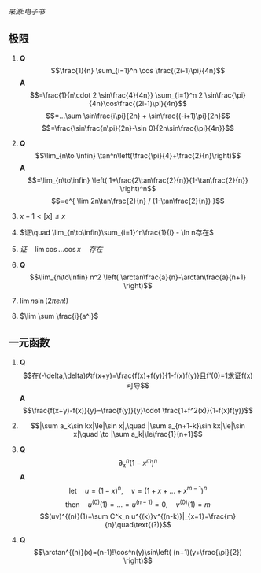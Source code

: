 *来源:电子书*

## 极限

1. **Q**
   $$\frac{1}{n} \sum_{i=1}^n \cos \frac{(2i-1)\pi}{4n}$$
   **A**
   $$=\frac{1}{n\cdot 2 \sin\frac{4}{4n}} \sum_{i=1}^n 2 \sin\frac{\pi}{4n}\cos\frac{(2i-1)\pi}{4n}$$
   $$=...\sum \sin\frac{i\pi}{2n} + \sin\frac{(-i+1)\pi}{2n}$$
   $$=\frac{\sin\frac{n\pi}{2n}-\sin 0}{2n\sin\frac{\pi}{4n}}$$

2. **Q**
   $$\lim_{n\to \infin} \tan^n\left(\frac{\pi}{4}+\frac{2}{n}\right)$$
   **A**
   $$=\lim_{n\to\infin} \left( 1+\frac{2\tan\frac{2}{n}}{1-\tan\frac{2}{n}} \right)^n$$
   $$=e^{ \lim 2n\tan\frac{2}{n} / (1-\tan\frac{2}{n}) }$$

3. $x-1<[x]\le x$
4. $证\quad \lim_{n\to\infin}\sum_{i=1}^n\frac{1}{i} - \ln n存在$
5. $证\quad \lim \cos ... \cos x \quad 存在$
6. **Q**
   $$\lim_{n\to\infin} n^2 \left( \arctan\frac{a}{n}-\arctan\frac{a}{n+1} \right)$$
7. $\lim n \sin(2\pi e n!)$
8. $\lim \sum \frac{i}{a^i}$

## 一元函数

1. **Q**
   $$在(-\delta,\delta)内f(x+y)=\frac{f(x)+f(y)}{1-f(x)f(y)}且f'(0)=1求证f(x)可导$$
   **A**
   $$\frac{f(x+y)-f(x)}{y}=\frac{f(y)}{y}\cdot \frac{1+f^2(x)}{1-f(x)f(y)}$$

2. $$|\sum a_k\sin kx|\le|\sin x|,\quad |\sum a_{n+1-k}\sin kx|\le|\sin x|\quad \to |\sum a_k|\le\frac{1}{n+1}$$
3. **Q**
   $$\partial_x^n (1-x^m)^n$$
   **A**
   $$\text{let}\quad u=(1-x)^n,\quad v=(1+x+...+x^{m-1})^n$$
   $$\text{then}\quad u^{(0)}(1)=...=u^{(n-1)}=0,\quad v^{(0)}(1)=m$$
   $$(uv)^{(n)}(1)=\sum C^k_n u^{(k)}v^{(n-k)}|_{x=1}=\frac{m}{n}\quad\text{(?)}$$
4. **Q**
   $$\arctan^{(n)}(x)=(n-1)!\cos^n(y)\sin\left( (n+1)(y+\frac{\pi}{2}) \right)$$